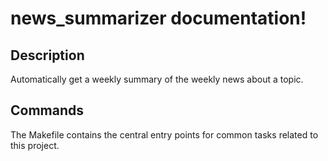 # news_summarizer documentation!

## Description

Automatically get a weekly summary of the weekly news about a topic.

## Commands

The Makefile contains the central entry points for common tasks related to this project.

